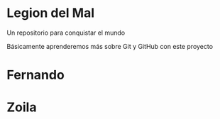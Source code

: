 # Legion del Mal
Un repositorio para conquistar el mundo

Básicamente aprenderemos más sobre Git y GitHub con este proyecto


# Fernando

# Zoila



